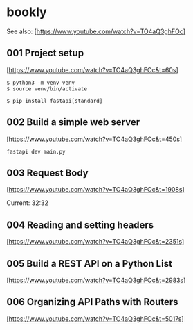 # bookly

See also:
[https://www.youtube.com/watch?v=TO4aQ3ghFOc]

## 001 Project setup

[https://www.youtube.com/watch?v=TO4aQ3ghFOc&t=60s]

```
$ python3 -m venv venv
$ source venv/bin/activate

$ pip install fastapi[standard]
```

## 002 Build a simple web server

[https://www.youtube.com/watch?v=TO4aQ3ghFOc&t=450s]

```
fastapi dev main.py
```

## 003 Request Body

[https://www.youtube.com/watch?v=TO4aQ3ghFOc&t=1908s]

Current: 32:32

## 004 Reading and setting headers

[https://www.youtube.com/watch?v=TO4aQ3ghFOc&t=2351s]

## 005 Build a REST API on a Python List

[https://www.youtube.com/watch?v=TO4aQ3ghFOc&t=2983s]

## 006 Organizing API Paths with Routers

[https://www.youtube.com/watch?v=TO4aQ3ghFOc&t=5017s]

